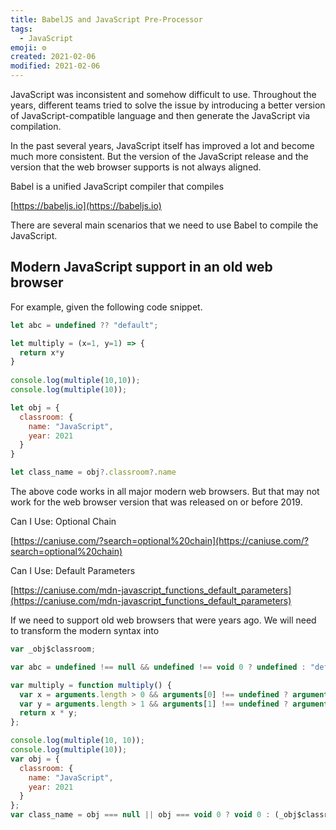 ```yaml
---
title: BabelJS and JavaScript Pre-Processor
tags:
  - JavaScript
emoji: ⚙️
created: 2021-02-06
modified: 2021-02-06
---
```



JavaScript was inconsistent and somehow difficult to use. Throughout the years, different teams tried to solve the issue by introducing a better version of JavaScript-compatible language and then generate the JavaScript via compilation.

In the past several years, JavaScript itself has improved a lot and become much more consistent. But the version of the JavaScript release and the version that the web browser supports is not always aligned.

Babel is a unified JavaScript compiler that compiles

[https://babeljs.io](https://babeljs.io)

There are several main scenarios that we need to use Babel to compile the JavaScript.

## Modern JavaScript support in an old web browser

For example, given the following code snippet.

```js
let abc = undefined ?? "default";

let multiply = (x=1, y=1) => {
  return x*y
}
  
console.log(multiple(10,10));
console.log(multiple(10));

let obj = {
  classroom: {
    name: "JavaScript",
    year: 2021
  }
}

let class_name = obj?.classroom?.name
```


The above code works in all major modern web browsers. But that may not work for the web browser version that was released on or before 2019.

Can I Use: Optional Chain

[https://caniuse.com/?search=optional%20chain](https://caniuse.com/?search=optional%20chain)

Can I Use: Default Parameters

[https://caniuse.com/mdn-javascript_functions_default_parameters](https://caniuse.com/mdn-javascript_functions_default_parameters)

If we need to support old web browsers that were years ago. We will need to transform the modern syntax into

```js
var _obj$classroom;

var abc = undefined !== null && undefined !== void 0 ? undefined : "default";

var multiply = function multiply() {
  var x = arguments.length > 0 && arguments[0] !== undefined ? arguments[0] : 1;
  var y = arguments.length > 1 && arguments[1] !== undefined ? arguments[1] : 1;
  return x * y;
};

console.log(multiple(10, 10));
console.log(multiple(10));
var obj = {
  classroom: {
    name: "JavaScript",
    year: 2021
  }
};
var class_name = obj === null || obj === void 0 ? void 0 : (_obj$classroom = obj.classroom) === null || _obj$classroom === void 0 ? void 0 : _obj$classroom.name;
```